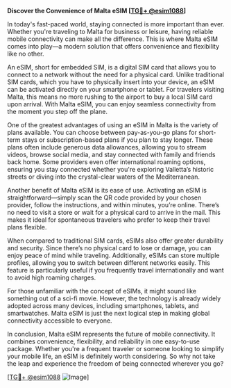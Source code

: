 **Discover the Convenience of Malta eSIM [[TG💪+ @esim1088](https://t.me/s/esim1088)]**

In today's fast-paced world, staying connected is more important than ever. Whether you're traveling to Malta for business or leisure, having reliable mobile connectivity can make all the difference. This is where Malta eSIM comes into play—a modern solution that offers convenience and flexibility like no other.

An eSIM, short for embedded SIM, is a digital SIM card that allows you to connect to a network without the need for a physical card. Unlike traditional SIM cards, which you have to physically insert into your device, an eSIM can be activated directly on your smartphone or tablet. For travelers visiting Malta, this means no more rushing to the airport to buy a local SIM card upon arrival. With Malta eSIM, you can enjoy seamless connectivity from the moment you step off the plane.

One of the greatest advantages of using an eSIM in Malta is the variety of plans available. You can choose between pay-as-you-go plans for short-term stays or subscription-based plans if you plan to stay longer. These plans often include generous data allowances, allowing you to stream videos, browse social media, and stay connected with family and friends back home. Some providers even offer international roaming options, ensuring you stay connected whether you're exploring Valletta’s historic streets or diving into the crystal-clear waters of the Mediterranean.

Another benefit of Malta eSIM is its ease of use. Activating an eSIM is straightforward—simply scan the QR code provided by your chosen provider, follow the instructions, and within minutes, you’re online. There’s no need to visit a store or wait for a physical card to arrive in the mail. This makes it ideal for spontaneous travelers who prefer to keep their travel plans flexible.

When compared to traditional SIM cards, eSIMs also offer greater durability and security. Since there’s no physical card to lose or damage, you can enjoy peace of mind while traveling. Additionally, eSIMs can store multiple profiles, allowing you to switch between different networks easily. This feature is particularly useful if you frequently travel internationally and want to avoid high roaming charges.

For those unfamiliar with the concept of eSIMs, it might sound like something out of a sci-fi movie. However, the technology is already widely adopted across many devices, including smartphones, tablets, and smartwatches. Malta eSIM is just the next logical step in making global connectivity accessible to everyone.

In conclusion, Malta eSIM represents the future of mobile connectivity. It combines convenience, flexibility, and reliability in one easy-to-use package. Whether you're a frequent traveler or someone looking to simplify your mobile life, an eSIM is definitely worth considering. So why not take the leap and experience the freedom of being connected wherever you go? 

[[TG💪+ @esim1088](https://t.me/s/esim1088) ![Image](https://i.postimg.cc/Y0z9fWf4/image.png)]